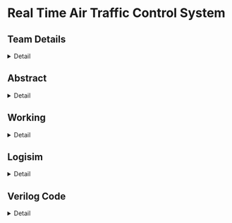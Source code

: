 # Real Time Air Traffic Control System

## Team Details
<details>
  <summary>Detail</summary>

  > Semester: 3rd Sem B. Tech. CSE

  > Section: S1

  > Member-1: Himanshu Singh Patel, 231CS127, himanshusinghpatel.231cs127@nitk.edu.in

  > Member-2: Nishant Kumar, 231CS140, nishantkumar.231cs140@nitk.edu.in

  > Member-3: R Adithya, 231CS146, r.231cs146@nitk.edu.in
</details>


## Abstract
<details>
  <summary>Detail</summary>
  
> This project focuses on developing a Real-Time Air Traffic Control system utilizing digital logic gates to automate key tasks performed by airport control towers. Air traffic control (ATC) is critical for ensuring the safe and efficient operation of airports, where numerous tasks like managing landings, take-offs, and emergencies are traditionally handled by humans. However, human intervention is prone to errors. To address this, we present a fully automated Real-Time Air Traffic Control system, which performs all essential tasks such as runway clearance, weather sensing, terminal and gate chooser and emergency management without manual input. It replaces manual operations with a fully automated process.

> The motivation for this project arises from the need to reduce human intervention in ATC processes and minimize the possibility of human error, particularly in critical situations like emergency landings and many more. By leveraging digital circuits, the system ensures faster, more accurate decision-making in real-time, thereby enhancing both safety and operational efficiency. In an environment where even minor delays or mistakes can have serious consequences, automating such processes can significantly improve airport management, especially when multiple variables like weather conditions, runway availability, and aircraft fuel status must be considered simultaneously.

> Our contribution lies in developing an automated ATC system that receives data from aircraft sensors—range, speed, altitude, and fuel level—as well as weather sensors. A majority voting circuit is incorporated to reduce errors in the sensor inputs, ensuring accurate and reliable data processing. We have integrated a RADAR detection feature, which monitors incoming planes approaching the airport for landing. One of the unique features of this project includes automatic emergency management feature. When an aircraft’s fuel level is critically low or if it has any damage, the system designates it as an emergency, prioritizes its landing, and dispatches ground vehicles to assist. If an aircraft’s fuel is too high, the system prevents it from landing until the fuel level reaches a safe threshold, avoiding potential risks. The system handles emergencies, prioritizes aircraft based on fuel status and other features, and improves the overall safety and reliability of airport operations through a fully automated process.

> ![image](https://github.com/user-attachments/assets/c1fbfab7-757e-44cd-bfe9-72b494e90f05)

</details>


## Working
<details>
  <summary>Detail</summary>

  > Explain the working of your model with the help of a functional table (compulsory) followed by the flowchart.
</details>

## Logisim
<details>
  <summary>Detail</summary>

  > Update a neat logisim circuit diagram
</details>

## Verilog Code
<details>
  <summary>Detail</summary>

  > Neatly update the Verilog code in code style only.
</details>



